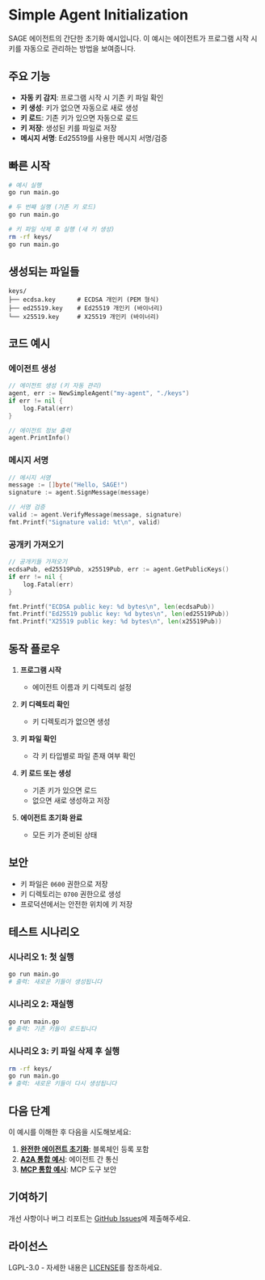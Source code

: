 # Simple Agent Initialization

SAGE 에이전트의 간단한 초기화 예시입니다. 이 예시는 에이전트가 프로그램 시작 시 키를 자동으로 관리하는 방법을 보여줍니다.

##  주요 기능

-  **자동 키 감지**: 프로그램 시작 시 기존 키 파일 확인
-  **키 생성**: 키가 없으면 자동으로 새로 생성
-  **키 로드**: 기존 키가 있으면 자동으로 로드
-  **키 저장**: 생성된 키를 파일로 저장
-  **메시지 서명**: Ed25519를 사용한 메시지 서명/검증

##  빠른 시작

```bash
# 예시 실행
go run main.go

# 두 번째 실행 (기존 키 로드)
go run main.go

# 키 파일 삭제 후 실행 (새 키 생성)
rm -rf keys/
go run main.go
```

##  생성되는 파일들

```
keys/
├── ecdsa.key      # ECDSA 개인키 (PEM 형식)
├── ed25519.key    # Ed25519 개인키 (바이너리)
└── x25519.key     # X25519 개인키 (바이너리)
```

##  코드 예시

### 에이전트 생성

```go
// 에이전트 생성 (키 자동 관리)
agent, err := NewSimpleAgent("my-agent", "./keys")
if err != nil {
    log.Fatal(err)
}

// 에이전트 정보 출력
agent.PrintInfo()
```

### 메시지 서명

```go
// 메시지 서명
message := []byte("Hello, SAGE!")
signature := agent.SignMessage(message)

// 서명 검증
valid := agent.VerifyMessage(message, signature)
fmt.Printf("Signature valid: %t\n", valid)
```

### 공개키 가져오기

```go
// 공개키들 가져오기
ecdsaPub, ed25519Pub, x25519Pub, err := agent.GetPublicKeys()
if err != nil {
    log.Fatal(err)
}

fmt.Printf("ECDSA public key: %d bytes\n", len(ecdsaPub))
fmt.Printf("Ed25519 public key: %d bytes\n", len(ed25519Pub))
fmt.Printf("X25519 public key: %d bytes\n", len(x25519Pub))
```

##  동작 플로우

1. **프로그램 시작**
   - 에이전트 이름과 키 디렉토리 설정

2. **키 디렉토리 확인**
   - 키 디렉토리가 없으면 생성

3. **키 파일 확인**
   - 각 키 타입별로 파일 존재 여부 확인

4. **키 로드 또는 생성**
   - 기존 키가 있으면 로드
   - 없으면 새로 생성하고 저장

5. **에이전트 초기화 완료**
   - 모든 키가 준비된 상태

##  보안

- 키 파일은 `0600` 권한으로 저장
- 키 디렉토리는 `0700` 권한으로 생성
- 프로덕션에서는 안전한 위치에 키 저장

##  테스트 시나리오

### 시나리오 1: 첫 실행
```bash
go run main.go
# 출력: 새로운 키들이 생성됩니다
```

### 시나리오 2: 재실행
```bash
go run main.go
# 출력: 기존 키들이 로드됩니다
```

### 시나리오 3: 키 파일 삭제 후 실행
```bash
rm -rf keys/
go run main.go
# 출력: 새로운 키들이 다시 생성됩니다
```

##  다음 단계

이 예시를 이해한 후 다음을 시도해보세요:

1. **[완전한 에이전트 초기화](../agent-initialization/)**: 블록체인 등록 포함
2. **[A2A 통합 예시](../a2a-integration/)**: 에이전트 간 통신
3. **[MCP 통합 예시](../mcp-integration/)**: MCP 도구 보안

##  기여하기

개선 사항이나 버그 리포트는 [GitHub Issues](https://github.com/sage-x-project/sage/issues)에 제출해주세요.

##  라이선스

LGPL-3.0 - 자세한 내용은 [LICENSE](../../../LICENSE)를 참조하세요.
